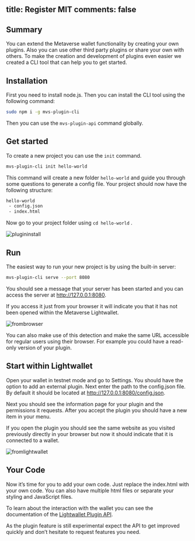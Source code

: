 title: Register MIT
comments: false
---

## Summary
You can extend the Metaverse wallet functionality by creating your own plugins. Also you can use other third party plugins or share your own with others. To make the creation and development of plugins even easier we created a CLI tool that can help you to get started.

## Installation
First you need to install node.js. Then you can install the CLI tool using the following command:

```bash
sudo npm i -g mvs-plugin-cli
```

Then you can use the `mvs-plugin-api` command globally.

## Get started

To create a new project you can use the `init` command.

```bash
mvs-plugin-cli init hello-world
```

This command will create a new folder `hello-world` and guide you through some questions to generate a config file. Your project should now have the following structure:

```bash
hello-world
 - config.json
 - index.html
```

Now go to your project folder using `cd hello-world` .

![plugininstall](https://i.imgur.com/ZR6yTsX.gif)

## Run

The easiest way to run your new project is by using the built-in server:

```bash
mvs-plugin-cli serve --port 8080
```

You should see a message that your server has been started and you can access the server at http://127.0.0.1:8080.

If you access it just from your browser it will indicate you that it has not been opened within the Metaverse Lightwallet.

![frombrowser](https://i.imgur.com/zXvhZIL.png)

You can also make use of this detection and make the same URL accessible for regular users using their browser. For example you could have a read-only version of your plugin.

## Start within Lightwallet

Open your wallet in testnet mode and go to Settings. You should have the option to add an external plugin. Next enter the path to the config.json file. By default it should be located at http://127.0.0.1:8080/config.json.

Next you should see the information page for your plugin and the permissions it requests. After you accept the plugin you should have a new item in your menu.

If you open the plugin you should see the same website as you visited previously directly in your browser but now it should indicate that it is connected to a wallet.


![fromlightwallet](https://i.imgur.com/RI13Pxi.png)

## Your Code

Now it’s time for you to add your own code. Just replace the index.html with your own code. You can also have multiple html files or separate your styling and JavaScript files.

To learn about the interaction with the wallet you can see the documentation of the [Lightwallet Plugin API](https://github.com/canguruhh/mvs-plugin-api).

As the plugin feature is still experimental expect the API to get improved quickly and don’t hesitate to request features you need.

